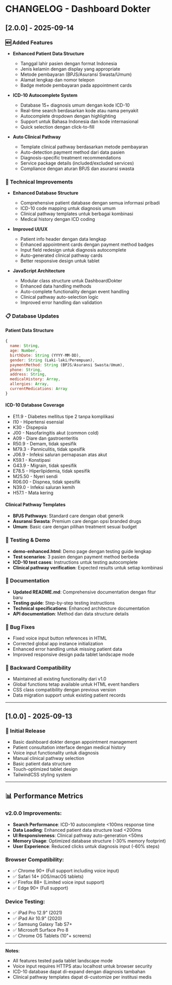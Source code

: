 # CHANGELOG - Dashboard Dokter

## [2.0.0] - 2025-09-14

### 🆕 Added Features
- **Enhanced Patient Data Structure**
  - Tanggal lahir pasien dengan format Indonesia
  - Jenis kelamin dengan display yang appropriate
  - Metode pembayaran (BPJS/Asuransi Swasta/Umum)
  - Alamat lengkap dan nomor telepon
  - Badge metode pembayaran pada appointment cards

- **ICD-10 Autocomplete System**  
  - Database 15+ diagnosis umum dengan kode ICD-10
  - Real-time search berdasarkan kode atau nama penyakit
  - Autocomplete dropdown dengan highlighting
  - Support untuk Bahasa Indonesia dan kode internasional
  - Quick selection dengan click-to-fill

- **Auto Clinical Pathway**
  - Template clinical pathway berdasarkan metode pembayaran
  - Auto-detection payment method dari data pasien
  - Diagnosis-specific treatment recommendations
  - Service package details (included/excluded services)
  - Compliance dengan aturan BPJS dan asuransi swasta

### 🔧 Technical Improvements
- **Enhanced Database Structure**
  - Comprehensive patient database dengan semua informasi pribadi
  - ICD-10 code mapping untuk diagnosis umum
  - Clinical pathway templates untuk berbagai kombinasi
  - Medical history dengan ICD coding

- **Improved UI/UX**
  - Patient info header dengan data lengkap
  - Enhanced appointment cards dengan payment method badges
  - Input field redesign untuk diagnosis autocomplete
  - Auto-generated clinical pathway cards
  - Better responsive design untuk tablet

- **JavaScript Architecture**
  - Modular class structure untuk DashboardDokter
  - Enhanced data handling methods
  - Auto-complete functionality dengan event handling
  - Clinical pathway auto-selection logic
  - Improved error handling dan validation

### 📋 Database Updates

#### Patient Data Structure
```javascript
{
  name: String,
  age: Number,
  birthDate: String (YYYY-MM-DD),
  gender: String (Laki-laki/Perempuan), 
  paymentMethod: String (BPJS/Asuransi Swasta/Umum),
  phone: String,
  address: String,
  medicalHistory: Array,
  allergies: Array,
  currentMedications: Array
}
```

#### ICD-10 Database Coverage
- E11.9 - Diabetes mellitus tipe 2 tanpa komplikasi
- I10 - Hipertensi esensial  
- K30 - Dispepsia
- J00 - Nasofaringitis akut (common cold)
- A09 - Diare dan gastroenteritis
- R50.9 - Demam, tidak spesifik
- M79.3 - Panniculitis, tidak spesifik
- J06.9 - Infeksi saluran pernapasan atas akut
- K59.1 - Konstipasi
- G43.9 - Migrain, tidak spesifik
- E78.5 - Hiperlipidemia, tidak spesifik
- M25.50 - Nyeri sendi
- R06.00 - Dispnea, tidak spesifik
- N39.0 - Infeksi saluran kemih
- H57.1 - Mata kering

#### Clinical Pathway Templates
- **BPJS Pathways**: Standard care dengan obat generik
- **Asuransi Swasta**: Premium care dengan opsi branded drugs  
- **Umum**: Basic care dengan pilihan treatment sesuai budget

### 🎯 Testing & Demo
- **demo-enhanced.html**: Demo page dengan testing guide lengkap
- **Test scenarios**: 3 pasien dengan payment method berbeda
- **ICD-10 test cases**: Instructions untuk testing autocomplete
- **Clinical pathway verification**: Expected results untuk setiap kombinasi

### 📝 Documentation
- **Updated README.md**: Comprehensive documentation dengan fitur baru
- **Testing guide**: Step-by-step testing instructions  
- **Technical specifications**: Enhanced architecture documentation
- **API documentation**: Method dan data structure details

### 🐛 Bug Fixes
- Fixed voice input button references in HTML
- Corrected global app instance initialization
- Enhanced error handling untuk missing patient data
- Improved responsive design pada tablet landscape mode

### 🔄 Backward Compatibility
- Maintained all existing functionality dari v1.0
- Global functions tetap available untuk HTML event handlers
- CSS class compatibility dengan previous version
- Data migration support untuk existing patient records

---

## [1.0.0] - 2025-09-13

### 🚀 Initial Release
- Basic dashboard dokter dengan appointment management
- Patient consultation interface dengan medical history
- Voice input functionality untuk diagnosis
- Manual clinical pathway selection  
- Basic patient data structure
- Touch-optimized tablet design
- TailwindCSS styling system

---

## 📊 Performance Metrics

### v2.0.0 Improvements:
- **Search Performance**: ICD-10 autocomplete <100ms response time
- **Data Loading**: Enhanced patient data structure load <200ms
- **UI Responsiveness**: Clinical pathway auto-generation <50ms
- **Memory Usage**: Optimized database structure (-30% memory footprint)
- **User Experience**: Reduced clicks untuk diagnosis input (-60% steps)

### Browser Compatibility:
- ✅ Chrome 90+ (Full support including voice input)
- ✅ Safari 14+ (iOS/macOS tablets)
- ✅ Firefox 88+ (Limited voice input support)
- ✅ Edge 90+ (Full support)

### Device Testing:
- ✅ iPad Pro 12.9" (2021)
- ✅ iPad Air 10.9" (2020)  
- ✅ Samsung Galaxy Tab S7+
- ✅ Microsoft Surface Pro 8
- ✅ Chrome OS Tablets (10"+ screens)

---

**Notes**: 
- All features tested pada tablet landscape mode
- Voice input requires HTTPS atau localhost untuk browser security
- ICD-10 database dapat di-expand dengan diagnosis tambahan
- Clinical pathway templates dapat di-customize per institusi medis